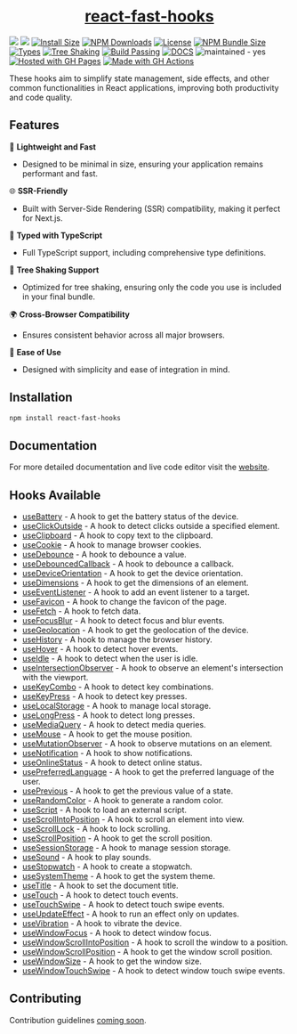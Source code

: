


<h1 align="center">   
    <a href="https://jpranays.github.io/react-fast-hooks/">react-fast-hooks<a>     
</h1>
<p >
  <a href="https://github.com/jpranays/react-fast-hooks"><img src="https://img.shields.io/badge/-GitHub-323232?style=flat&logo=github&logoColor=white"/></a>
  <a href="https://npmjs.org/package/react-fast-hooks"><img src="https://img.shields.io/badge/-NPM-bb2222?style=flat&logo=npm"/></a>
  <a href="https://packagephobia.com/result?p=react-fast-hooks"><img src="https://packagephobia.com/badge?p=react-fast-hooks" alt="Install Size"/></a>
  <a href="https://npmcharts.com/compare/react-fast-hooks?minimal=true"><img src="https://img.shields.io/npm/dw/react-fast-hooks.svg?label=Downloads" alt="NPM Downloads"/></a>
  <a href="https://github.com/jpranays/react-fast-hooks/blob/master/LICENSE"><img src="https://badgen.net/badge/License/MIT/blue" alt="License"/></a>
  <a href="https://bundlephobia.com/result?p=react-fast-hooks"><img src="https://img.shields.io/bundlephobia/minzip/react-fast-hooks" alt="NPM Bundle Size"/></a>
  <a href="https://www.npmjs.com/package/react-fast-hooks"><img src="https://flat.badgen.net/npm/types/react-fast-hooks/" alt="Types"/></a>
  <a href="https://bundlephobia.com/result?p=react-fast-hooks"><img src="https://flat.badgen.net/bundlephobia/tree-shaking/react-fast-hooks" alt="Tree Shaking"/></a>
  <a href="https://github.com/jpranays/react-fast-hooks/actions/workflows/deploy.yml"><img src="https://img.shields.io/badge/Build%20Passing-007ec6?style=flat&logo=github" alt="Build Passing"/></a>
  <a href="https://jpranays.github.io/react-fast-hooks/"><img src="https://img.shields.io/badge/Docs-blue" alt="DOCS"></a>  
  <img src="https://img.shields.io/badge/maintained-yes-blue" alt="maintained - yes">
  <a href="https://pages.github.com/" title="Go to GitHub Pages homepage"><img src="https://img.shields.io/badge/Hosted_with-GitHub_Pages-blue?logo=github&logoColor=white" alt="Hosted with GH Pages"></a>
  <a href="https://github.com/features/actions" title="Go to GitHub Actions homepage"><img src="https://img.shields.io/badge/CI-GitHub_Actions-blue?logo=github-actions&logoColor=white" alt="Made with GH Actions"></a>


</p>


<p>These hooks aim to simplify state management, side effects, and other common functionalities in React applications, improving both productivity and code quality.</p>

## Features

🚀 **Lightweight and Fast**

- Designed to be minimal in size, ensuring your application remains performant and fast.

🌐 **SSR-Friendly**

- Built with Server-Side Rendering (SSR) compatibility, making it perfect for Next.js.

📝 **Typed with TypeScript**

- Full TypeScript support, including comprehensive type definitions.

🌲 **Tree Shaking Support**

- Optimized for tree shaking, ensuring only the code you use is included in your final bundle.

🌍 **Cross-Browser Compatibility**

- Ensures consistent behavior across all major browsers.

🔧 **Ease of Use**

- Designed with simplicity and ease of integration in mind.

## Installation

```bash
npm install react-fast-hooks
```

## Documentation

For more detailed documentation and live code editor visit the [website](https://jpranays.github.io/react-fast-hooks/).

## Hooks Available

- [useBattery](https://jpranays.github.io/react-fast-hooks/docs/hooks/useBattery) - A hook to get the battery status of the device.
- [useClickOutside](https://jpranays.github.io/react-fast-hooks/docs/hooks/useClickOutside) - A hook to detect clicks outside a specified element.
- [useClipboard](https://jpranays.github.io/react-fast-hooks/docs/hooks/useClipboard) - A hook to copy text to the clipboard.
- [useCookie](https://jpranays.github.io/react-fast-hooks/docs/hooks/useCookie) - A hook to manage browser cookies.
- [useDebounce](https://jpranays.github.io/react-fast-hooks/docs/hooks/useDebounce) - A hook to debounce a value.
- [useDebouncedCallback](https://jpranays.github.io/react-fast-hooks/docs/hooks/useDebouncedCallback) - A hook to debounce a callback.
- [useDeviceOrientation](https://jpranays.github.io/react-fast-hooks/docs/hooks/useDeviceOrientation) - A hook to get the device orientation.
- [useDimensions](https://jpranays.github.io/react-fast-hooks/docs/hooks/useDimensions) - A hook to get the dimensions of an element.
- [useEventListener](https://jpranays.github.io/react-fast-hooks/docs/hooks/useEventListener) - A hook to add an event listener to a target.
- [useFavicon](https://jpranays.github.io/react-fast-hooks/docs/hooks/useFavicon) - A hook to change the favicon of the page.
- [useFetch](https://jpranays.github.io/react-fast-hooks/docs/hooks/useFetch) - A hook to fetch data.
- [useFocusBlur](https://jpranays.github.io/react-fast-hooks/docs/hooks/useFocusBlur) - A hook to detect focus and blur events.
- [useGeolocation](https://jpranays.github.io/react-fast-hooks/docs/hooks/useGeolocation) - A hook to get the geolocation of the device.
- [useHistory](https://jpranays.github.io/react-fast-hooks/docs/hooks/useHistory) - A hook to manage the browser history.
- [useHover](https://jpranays.github.io/react-fast-hooks/docs/hooks/useHover) - A hook to detect hover events.
- [useIdle](https://jpranays.github.io/react-fast-hooks/docs/hooks/useIdle) - A hook to detect when the user is idle.
- [useIntersectionObserver](https://jpranays.github.io/react-fast-hooks/docs/hooks/useIntersectionObserver) - A hook to observe an element's intersection with the viewport.
- [useKeyCombo](https://jpranays.github.io/react-fast-hooks/docs/hooks/useKeyCombo) - A hook to detect key combinations.
- [useKeyPress](https://jpranays.github.io/react-fast-hooks/docs/hooks/useKeyPress) - A hook to detect key presses.
- [useLocalStorage](https://jpranays.github.io/react-fast-hooks/docs/hooks/useLocalStorage) - A hook to manage local storage.
- [useLongPress](https://jpranays.github.io/react-fast-hooks/docs/hooks/useLongPress) - A hook to detect long presses.
- [useMediaQuery](https://jpranays.github.io/react-fast-hooks/docs/hooks/useMediaQuery) - A hook to detect media queries.
- [useMouse](https://jpranays.github.io/react-fast-hooks/docs/hooks/useMouse) - A hook to get the mouse position.
- [useMutationObserver](https://jpranays.github.io/react-fast-hooks/docs/hooks/useMutationObserver) - A hook to observe mutations on an element.
- [useNotification](https://jpranays.github.io/react-fast-hooks/docs/hooks/useNotification) - A hook to show notifications.
- [useOnlineStatus](https://jpranays.github.io/react-fast-hooks/docs/hooks/useOnlineStatus) - A hook to detect online status.
- [usePreferredLanguage](https://jpranays.github.io/react-fast-hooks/docs/hooks/usePreferredLanguage) - A hook to get the preferred language of the user.
- [usePrevious](https://jpranays.github.io/react-fast-hooks/docs/hooks/usePrevious) - A hook to get the previous value of a state.
- [useRandomColor](https://jpranays.github.io/react-fast-hooks/docs/hooks/useRandomColor) - A hook to generate a random color.
- [useScript](https://jpranays.github.io/react-fast-hooks/docs/hooks/useScript) - A hook to load an external script.
- [useScrollIntoPosition](https://jpranays.github.io/react-fast-hooks/docs/hooks/useScrollIntoPosition) - A hook to scroll an element into view.
- [useScrollLock](https://jpranays.github.io/react-fast-hooks/docs/hooks/useScrollLock) - A hook to lock scrolling.
- [useScrollPosition](https://jpranays.github.io/react-fast-hooks/docs/hooks/useScrollPosition) - A hook to get the scroll position.
- [useSessionStorage](https://jpranays.github.io/react-fast-hooks/docs/hooks/useSessionStorage) - A hook to manage session storage.
- [useSound](https://jpranays.github.io/react-fast-hooks/docs/hooks/useSound) - A hook to play sounds.
- [useStopwatch](https://jpranays.github.io/react-fast-hooks/docs/hooks/useStopwatch) - A hook to create a stopwatch.
- [useSystemTheme](https://jpranays.github.io/react-fast-hooks/docs/hooks/useSystemTheme) - A hook to get the system theme.
- [useTitle](https://jpranays.github.io/react-fast-hooks/docs/hooks/useTitle) - A hook to set the document title.
- [useTouch](https://jpranays.github.io/react-fast-hooks/docs/hooks/useTouch) - A hook to detect touch events.
- [useTouchSwipe](https://jpranays.github.io/react-fast-hooks/docs/hooks/useTouchSwipe) - A hook to detect touch swipe events.
- [useUpdateEffect](https://jpranays.github.io/react-fast-hooks/docs/hooks/useUpdateEffect) - A hook to run an effect only on updates.
- [useVibration](https://jpranays.github.io/react-fast-hooks/docs/hooks/useVibration) - A hook to vibrate the device.
- [useWindowFocus](https://jpranays.github.io/react-fast-hooks/docs/hooks/useWindowFocus) - A hook to detect window focus.
- [useWindowScrollIntoPosition](https://jpranays.github.io/react-fast-hooks/docs/hooks/useWindowScrollIntoPosition) - A hook to scroll the window to a position.
- [useWindowScrollPosition](https://jpranays.github.io/react-fast-hooks/docs/hooks/useWindowScrollPosition) - A hook to get the window scroll position.
- [useWindowSize](https://jpranays.github.io/react-fast-hooks/docs/hooks/useWindowSize) - A hook to get the window size.
- [useWindowTouchSwipe](https://jpranays.github.io/react-fast-hooks/docs/hooks/useWindowTouchSwipe) - A hook to detect window touch swipe events.

## Contributing

Contribution guidelines [coming soon]().
